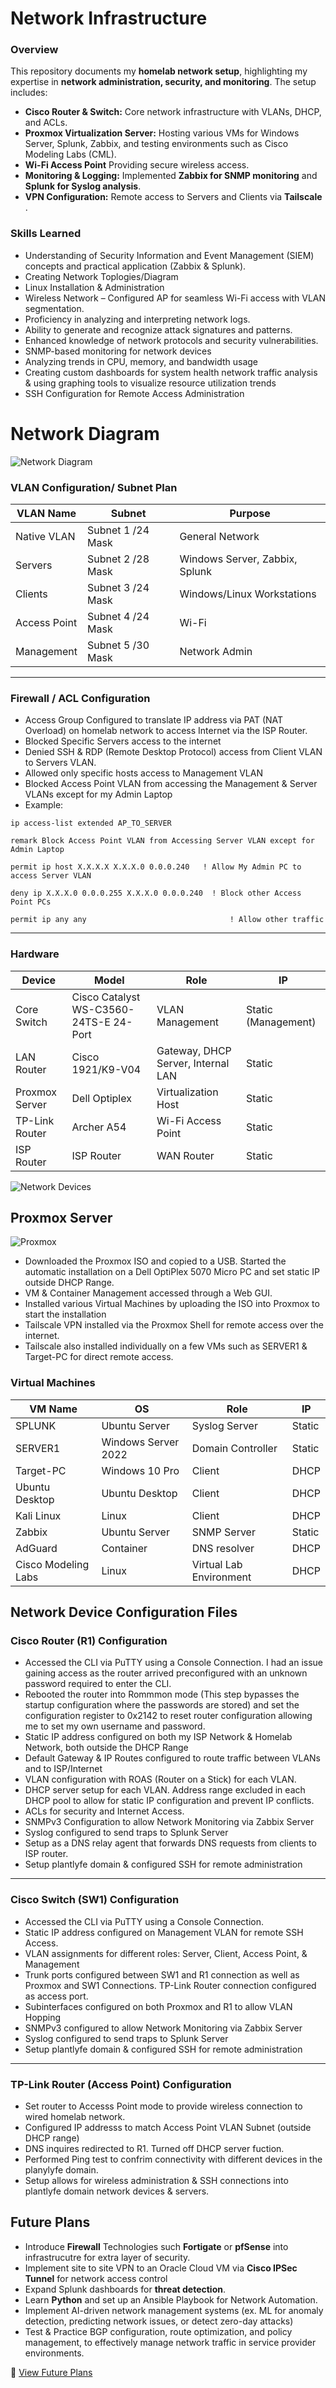 # Network Infrastructure

### Overview
This repository documents my **homelab network setup**, highlighting my expertise in **network administration, security, and monitoring**. The setup includes:
- **Cisco Router & Switch:** Core network infrastructure with VLANs, DHCP, and ACLs.
- **Proxmox Virtualization Server:** Hosting various VMs for Windows Server, Splunk, Zabbix, and testing environments such as Cisco Modeling Labs (CML).
- **Wi-Fi Access Point** Providing secure wireless access.
- **Monitoring & Logging:** Implemented **Zabbix for SNMP monitoring** and **Splunk for Syslog analysis**.
- **VPN Configuration:** Remote access to Servers and Clients via **Tailscale** .

### Skills Learned

- Understanding of Security Information and Event Management (SIEM) concepts and practical application (Zabbix & Splunk).
- Creating Network Toplogies/Diagram
- Linux Installation & Administration
- Wireless Network – Configured AP for seamless Wi-Fi access with VLAN segmentation.
- Proficiency in analyzing and interpreting network logs.
- Ability to generate and recognize attack signatures and patterns.
- Enhanced knowledge of network protocols and security vulnerabilities.
- SNMP-based monitoring for network devices
- Analyzing trends in CPU, memory, and bandwidth usage
- Creating custom dashboards for system health network traffic analysis & using graphing tools to visualize resource utilization trends
- SSH Configuration for Remote Access Administration


# Network Diagram
![Network Diagram](https://github.com/Plantlyfe/HOMELAB-/blob/main/Stan%20Homelab%20Topology.png)


### **VLAN Configuration/ Subnet Plan**
| VLAN Name         | Subnet                | Purpose                               |
|-------------------|-----------------------|---------------------------------------|
| Native VLAN       | Subnet 1 /24 Mask     | General Network                       |
| Servers           | Subnet 2 /28 Mask     | Windows Server, Zabbix, Splunk        |
| Clients           | Subnet 3 /24 Mask     | Windows/Linux Workstations            |
| Access Point      | Subnet 4 /24 Mask     | Wi-Fi                                 |
| Management        | Subnet 5 /30 Mask     | Network Admin                         |

---

### Firewall / ACL Configuration
- Access Group Configured to translate IP address via PAT (NAT Overload) on homelab network to access Internet via the ISP Router.
- Blocked Specific Servers access to the internet
- Denied SSH & RDP (Remote Desktop Protocol) access from Client VLAN to Servers VLAN.
- Allowed only specific hosts access to Management VLAN
- Blocked Access Point VLAN from accessing the Management & Server VLANs except for my Admin Laptop
- Example:

`ip access-list extended AP_TO_SERVER`

`remark Block Access Point VLAN from Accessing Server VLAN except for Admin Laptop`

`permit ip host X.X.X.X X.X.X.0 0.0.0.240   ! Allow My Admin PC to access Server VLAN`

`deny ip X.X.X.0 0.0.0.255 X.X.X.0 0.0.0.240  ! Block other Access Point PCs`

`permit ip any any                                ! Allow other traffic`

---
### Hardware
| Device             | Model             | Role                               | IP                  |
|-------------------|-------------------|-------------------------------------|---------------------|
| Core Switch       | Cisco Catalyst WS-C3560-24TS-E 24-Port     | VLAN Management                     | Static (Management) |
| LAN Router        | Cisco 1921/K9-V04  | Gateway, DHCP Server, Internal LAN  | Static              |
| Proxmox Server    | Dell Optiplex     | Virtualization Host                 | Static              |
| TP-Link Router    | Archer A54        | Wi-Fi Access Point                  | Static              |
| ISP Router        | ISP Router        | WAN Router                          | Static              |

![Network Devices](https://github.com/Plantlyfe/HOMELAB-/blob/main/Network%20Devices.jpg)

## Proxmox Server 
![Proxmox](https://github.com/Plantlyfe/Network-Infrastructure/blob/main/proxmox-full-lockup-color.png)

- Downloaded the Proxmox ISO and copied to a USB. Started the automatic installation on a Dell OptiPlex 5070 Micro PC and set static IP outside DHCP Range.
- VM & Container Management accessed through a Web GUI. 
- Installed various Virtual Machines by uploading the ISO into Proxmox to start the installation 
- Tailscale VPN installed via the Proxmox Shell for remote access over the internet.
- Tailscale also installed individually on a few VMs such as SERVER1 & Target-PC for direct remote access.

### Virtual Machines
| VM Name            | OS                     | Role                       | IP           |
|--------------------|------------------------|----------------------------|--------------|
| SPLUNK             | Ubuntu Server          | Syslog Server              | Static       |
| SERVER1            | Windows Server 2022    | Domain Controller          | Static       |
| Target-PC          | Windows 10 Pro         | Client                     | DHCP         |
| Ubuntu Desktop     | Ubuntu Desktop         | Client                     | DHCP         |
| Kali Linux         | Linux                  | Client                     | DHCP         |
| Zabbix             | Ubuntu Server          | SNMP Server                | Static       |
| AdGuard            | Container              | DNS resolver               | DHCP         |
| Cisco Modeling Labs                | Linux                  | Virtual Lab Environment    | DHCP         |



## **Network Device Configuration Files**
### **Cisco Router (R1) Configuration**
- Accessed the CLI via PuTTY using a Console Connection. I had an issue gaining access as the router arrived preconfigured with an unknown password required to enter the CLI. 
- Rebooted the router into Rommmon mode (This step bypasses the startup configuration where the passwords are stored) and set the configuration register to 0x2142 to reset router configuration allowing me to set my own username and password.
- Static IP address configured on both my ISP Network & Homelab Network, both outside the DHCP Range
- Default Gateway & IP Routes configured to route traffic between VLANs and to ISP/Internet
- VLAN configuration with ROAS (Router on a Stick) for each VLAN.
- DHCP server setup for each VLAN. Address range excluded in each DHCP pool to allow for static IP configuration and prevent IP conflicts.
- ACLs for security and Internet Access.
- SNMPv3 Configuration to allow Network Monitoring via Zabbix Server
- Syslog configured to send traps to Splunk Server
- Setup as a DNS relay agent that forwards DNS requests from clients to ISP router.
- Setup plantlyfe domain & configured SSH for remote administration

---

### **Cisco Switch (SW1) Configuration**
- Accessed the CLI via PuTTY using a Console Connection.
- Static IP address configured on Management VLAN for remote SSH Access.
- VLAN assignments for different roles: Server, Client, Access Point, & Management
- Trunk ports configured between SW1 and R1 connection as well as Proxmox and SW1 Connections. TP-Link Router connection configured as access port.
- Subinterfaces configured on both Proxmox and R1 to allow VLAN Hopping
- SNMPv3 configured to allow Network Monitoring via Zabbix Server
- Syslog configured to send traps to Splunk Server
- Setup plantlyfe domain & configured SSH for remote administration
---

### **TP-Link Router (Access Point) Configuration**
- Set router to Accesss Point mode to provide wireless connection to wired homelab network.
- Configured IP addresss to match Access Point VLAN Subnet (outside DHCP range)
- DNS inquires redirected to R1. Turned off DHCP server fuction.
- Performed Ping test to confrim connectivity with different devices in the planylyfe domain.
- Setup allows for wireless administration & SSH connections into plantlyfe domain network devices & servers.

## **Future Plans**
- Introduce **Firewall** Technologies such **Fortigate** or **pfSense** into infrastrucutre for extra layer of security.
- Implement site to site VPN to an Oracle Cloud VM via **Cisco IPSec Tunnel** for network access control
- Expand Splunk dashboards for **threat detection**.
- Learn **Python** and set up an Ansible Playbook for Network Automation.
- Implement AI-driven network management systems (ex. ML for anomaly detection, predicting network issues, or detect zero-day attacks)
- Test & Practice BGP configuration, route optimization, and policy management, to effectively manage network traffic in service provider environments.

📄 [View Future Plans](documentation/future-plans.md)
  
